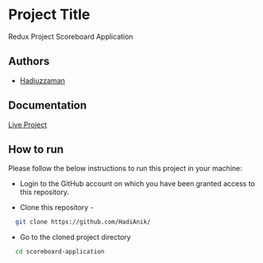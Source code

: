 # Project Title

Redux Project Scoreboard Application

## Authors

- [Hadiuzzaman](https://www.github.com/HadiAnik)

## Documentation

[Live Project](https://radiant-moonbeam-99bfde.netlify.app)

## How to run

Please follow the below instructions to run this project in your machine:

- Login to the GitHub account on which you have been granted access to this repository.

- Clone this repository -

```bash
  git clone https://github.com/HadiAnik/
```

- Go to the cloned project directory

```bash
  cd scoreboard-application
```
